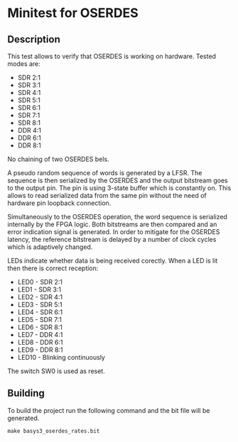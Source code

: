 # Minitest for OSERDES

## Description

This test allows to verify that OSERDES is working on hardware. Tested modes are:

- SDR 2:1
- SDR 3:1
- SDR 4:1
- SDR 5:1
- SDR 6:1
- SDR 7:1
- SDR 8:1
- DDR 4:1
- DDR 6:1
- DDR 8:1

No chaining of two OSERDES bels.

A pseudo random sequence of words is generated by a LFSR. The sequence is then serialized by the OSERDES and the output bitstream goes to the output pin. The pin is using 3-state buffer which is constantly on. This allows to read serialized data from the same pin without the need of hardware pin loopback connection.

Simultaneously to the OSERDES operation, the word sequence is serialized internally by the FPGA logic. Both bitstreams are then compared and an error indication signal is generated. In order to mitigate for the OSERDES latency, the reference bitstream is delayed by a number of clock cycles which is adaptively changed.

LEDs indicate whether data is being received corectly. When a LED is lit then
there is correct reception:

- LED0  - SDR 2:1
- LED1  - SDR 3:1
- LED2  - SDR 4:1
- LED3  - SDR 5:1
- LED4  - SDR 6:1
- LED5  - SDR 7:1
- LED6  - SDR 8:1
- LED7  - DDR 4:1
- LED8  - DDR 6:1
- LED9  - DDR 8:1
- LED10 - Blinking continuously

The switch SW0 is used as reset.

## Building

To build the project run the following command and the bit file will be generated.
```
make basys3_oserdes_rates.bit
```
